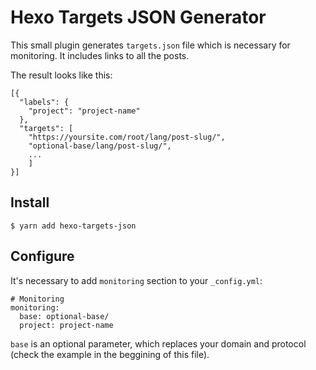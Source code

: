 # Hexo Targets JSON Generator

This small plugin generates `targets.json` file which is necessary for monitoring. It includes links to all the posts.

The result looks like this:
```
[{
  "labels": {
    "project": "project-name"
  },
  "targets": [
    "https://yoursite.com/root/lang/post-slug/",
    "optional-base/lang/post-slug/",
    ...
    ]
}]
```

## Install

```
$ yarn add hexo-targets-json
```

## Configure
It's necessary to add `monitoring` section to your `_config.yml`:

```
# Monitoring
monitoring:
  base: optional-base/
  project: project-name
```

`base` is an optional parameter, which replaces your domain and protocol (check the example in the beggining of this file).
